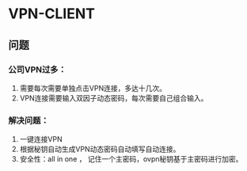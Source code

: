 <!--
 * @Date: 2022-08-23 22:00:14
 * @LastEditTime: 2022-08-24 09:49:59
-->
# VPN-CLIENT

## 问题
### 公司VPN过多：
1. 需要每次需要单独点击VPN连接，多达十几次。
2. VPN连接需要输入双因子动态密码，每次需要自己组合输入。

### 解决问题：
1. 一键连接VPN
2. 根据秘钥自动生成VPN动态密码自动填写自动连接。
3. 安全性：all in one ， 记住一个主密码，ovpn秘钥基于主密码进行加密。



